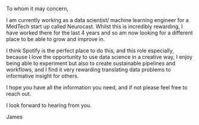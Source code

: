 
To whom it may concern,

I am currently working as a data scientist/ machine learning 
engineer for a MedTech start up called Neurocast. 
Whilst this is incredibly rewarding, I have worked there for 
the last 4 years and so am now looking for a different 
place to be able to grow and improve in.

I think Spotify is the perfect place to do this, 
and this role especially, because I love the 
opportunity to use data science in a creative way, 
I enjoy being able to experiment but also to 
create sustainable pipelines and workflows, 
and I find it very rewarding translating data 
problems to informative insight for others. 

I hope you have all the information you need, 
and if not please feel free to reach out.

I look forward to hearing from you.

James